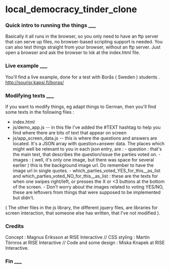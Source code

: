 # local_democracy_tinder_clone


### Quick intro to running the things ___
Basically it all runs in the browser, so you only need to have an ftp server that can serve up files, no browser-based scripting support is needed. 
You can also test things straight from your browser, without an ftp server. Just open a browser and ask the browser to lok at the index.html file. 


### Live example  ___
You'll find a live example, done for a test with Borås ( Sweden ) students . 
http://sourisr.kapsi.fi/boras/


### Modifying texts ___
If you want to modify things, eg adapt things to German, then you'll find some texts in the following files : 
- index.html
- js/demo_app.js
      -- in this file I've added the #TEXT hashtag to help you find where there are bits of text that appear on screen 
- js/app_screen_data.js
      -- this is where the questions and answers are located. 
       It's a JSON array with question+answer data. 
       The places which might well be relevant to you in each json entry, are : 
          - question : that's the main text, that describes the question/issue the parties voted on.
          - images : ( well, it's only one image, but there was space for several earlier ) this is the background image url. Do remember to have the image url in single quotes.
          - which_parties_voted_YES_for_this__as_list and which_parties_voted_NO_for_this__as_list : these are the texts for when one swipes right/left, or presses the X or <3 buttons at the bottom of the screen. 
           - Don't worry about the images related to voting YES/NO, these are leftovers from things that were supposed to be implemented but didn't. 

( The other files in the js library, the different jquery files, are libraries for screen interaction, that someone else has written, that I've not modified ).


### Credits 
Concept : Magnus Eriksson at RISE Interactive //
CSS styling : Martin Törnros at RISE Interactive // 
Code and some design : Miska Knapek at RISE Interactive.
 

### Fin ___
